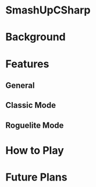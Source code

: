 # SmashUpCSharp


# Background

# Features

## General

## Classic Mode

## Roguelite Mode

# How to Play

# Future Plans

